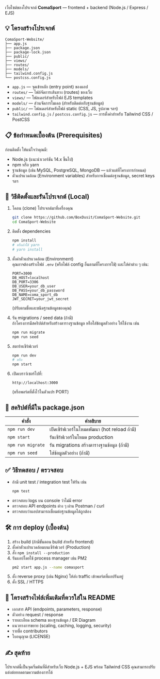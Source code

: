 เว็บไซต์ของโปรเจกต์ **ComaSport** — frontend + backend (Node.js / Express / EJS)  

## 💡 โครงสร้างโปรเจกต์

```
ComaSport‑Website/
├── app.js
├── package.json
├── package-lock.json
├── public/
├── views/
├── routes/
├── models/
├── tailwind.config.js
└── postcss.config.js
```

- `app.js` — จุดเข้าหลัก (entry point) ของแอป
- `routes/` — ไฟล์จัดการเส้นทาง (routes) ของเว็บ
- `views/` — โฟลเดอร์สำหรับไฟล์ EJS templates
- `models/` — ส่วนจัดการโมเดล (สำหรับติดต่อกับฐานข้อมูล)
- `public/` — ไฟลเดอร์สำหรับไฟล์ static (CSS, JS, รูปภาพ ฯลฯ)
- `tailwind.config.js` / `postcss.config.js` — การตั้งค่าสำหรับ Tailwind CSS / PostCSS

## 📋 ข้อกำหนดเบื้องต้น (Prerequisites)

ก่อนติดตั้ง ให้แน่ใจว่าคุณมี:

- Node.js (แนะนำเวอร์ชัน 14.x ขึ้นไป)  
- npm หรือ yarn  
- ฐานข้อมูล (เช่น MySQL, PostgreSQL, MongoDB — แล้วแต่ที่โครงการกำหนด)  
- ตัวแปรแวดล้อม (Environment variables) สำหรับการเชื่อมต่อฐานข้อมูล, secret keys ฯลฯ  

## 🚀 วิธีติดตั้งและรันโปรเจกต์ (Local)

1. โคลน (clone) โปรเจกต์มาที่เครื่องคุณ  
   ```bash
   git clone https://github.com/BoxDusit/ComaSport-Website.git
   cd ComaSport-Website
   ```

2. ติดตั้ง dependencies  
   ```bash
   npm install
   # หรือถ้าใช้ yarn
   # yarn install
   ```

3. ตั้งค่าตัวแปรแวดล้อม (Environment)  
   คุณอาจต้องสร้างไฟล์ `.env` (หรือไฟล์ config อื่นตามที่โครงการใช้) และใส่ค่าต่าง ๆ เช่น:  
   ```
   PORT=3000
   DB_HOST=localhost
   DB_PORT=3306
   DB_USER=your_db_user
   DB_PASS=your_db_password
   DB_NAME=coma_sport_db
   JWT_SECRET=your_jwt_secret
   ```
   (ปรับตามชื่อและชนิดฐานข้อมูลของคุณ)

4. รัน migrations / seed data (ถ้ามี)  
   ถ้าโครงการมีสคริปต์สำหรับสร้างตารางฐานข้อมูล หรือใส่ข้อมูลตัวอย่าง ให้ใช้งาน เช่น  
   ```bash
   npm run migrate
   npm run seed
   ```

5. สตาร์ทเซิร์ฟเวอร์  
   ```bash
   npm run dev
   # หรือ
   npm start
   ```

6. เปิดเบราว์เซอร์ไปที่:  
   ```
   http://localhost:3000
   ```
   (หรือพอร์ตที่ตั้งไว้ในตัวแปร PORT)

## 🧪 สคริปต์ที่มีใน package.json

| คำสั่ง | คำอธิบาย |
|---|---|
| `npm run dev` | เปิดเซิร์ฟเวอร์ในโหมดพัฒนา (hot reload ถ้ามี) |
| `npm start` | รันเซิร์ฟเวอร์ในโหมด production |
| `npm run migrate` | รัน migrations สร้างตารางฐานข้อมูล (ถ้ามี) |
| `npm run seed` | ใส่ข้อมูลตัวอย่าง (ถ้ามี) |

## ✅ วิธีทดสอบ / ตรวจสอบ

- ถ้ามี unit test / integration test ให้รัน เช่น  
  ```bash
  npm test
  ```
- ตรวจสอบ logs บน console ว่าไม่มี error  
- ตรวจสอบ API endpoints ต่าง ๆ ผ่าน Postman / curl  
- ตรวจสอบว่าแอปสามารถเชื่อมต่อฐานข้อมูลได้ถูกต้อง

## 🛠️ การ deploy (เบื้องต้น)

1. สร้าง build (ถ้ามีขั้นตอน build สำหรับ frontend)  
2. ตั้งค่าตัวแปรแวดล้อมบนเซิร์ฟเวอร์ (Production)  
3. สั่ง `npm install --production`  
4. รันแอปโดยใช้ process manager เช่น PM2  
   ```bash
   pm2 start app.js --name comasport
   ```
5. ตั้ง reverse proxy (เช่น Nginx) ให้ส่ง traffic เข้าพอร์ตที่แอปรันอยู่  
6. ตั้ง SSL / HTTPS  

## 📂 โครงสร้างไฟล์เพิ่มเติมที่ควรใส่ใน README

- เอกสาร API (endpoints, parameters, response)  
- ตัวอย่าง request / response  
- รายละเอียด schema ของฐานข้อมูล / ER Diagram  
- แนวทางการขยาย (scaling, caching, logging, security)  
- รายชื่อ contributors  
- ใบอนุญาต (LICENSE)  

## ✍️ สุดท้าย

โปรเจกต์นี้เป็นจุดเริ่มต้นที่ดีสำหรับเว็บ Node.js + EJS พร้อม Tailwind CSS คุณสามารถปรับแต่งต่อยอดตามความต้องการได้  
